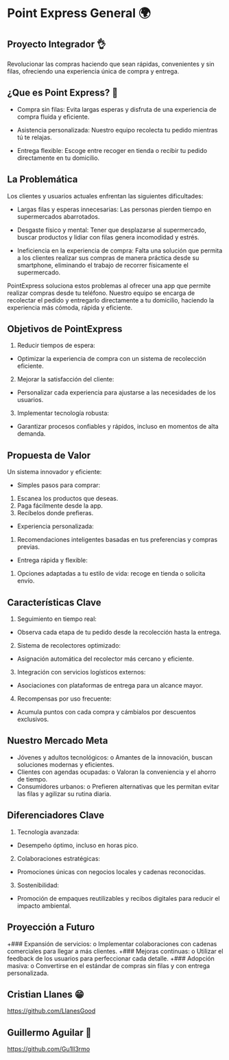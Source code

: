 
# Point Express General  🌍
 
 ## Proyecto Integrador 👌

 Revolucionar las compras haciendo que sean rápidas, convenientes
y sin filas, ofreciendo una experiencia única de compra y entrega.

 ## ¿Que es Point Express? 💯

  + Compra sin filas: Evita largas esperas y disfruta de una experiencia de compra
   fluida y eficiente.
   
 + Asistencia personalizada: Nuestro equipo recolecta tu pedido mientras tú te
   relajas.
   
  + Entrega flexible: Escoge entre recoger en tienda o recibir tu pedido
   directamente en tu domicilio.

  ## La Problemática
   
Los clientes y usuarios actuales enfrentan las siguientes dificultades:

+ Largas filas y esperas innecesarias: Las personas pierden tiempo en
supermercados abarrotados.

+ Desgaste físico y mental: Tener que desplazarse al supermercado, buscar
productos y lidiar con filas genera incomodidad y estrés.

+ Ineficiencia en la experiencia de compra: Falta una solución que permita a
los clientes realizar sus compras de manera práctica desde su smartphone,
eliminando el trabajo de recorrer físicamente el supermercado.

PointExpress soluciona estos problemas al ofrecer una app que permite realizar
compras desde tu teléfono. Nuestro equipo se encarga de recolectar el pedido y
entregarlo directamente a tu domicilio, haciendo la experiencia más cómoda, rápida
y eficiente.

## Objetivos de PointExpress

1. Reducir tiempos de espera:
+ Optimizar la experiencia de compra con un sistema de recolección
eficiente.
2. Mejorar la satisfacción del cliente:
+ Personalizar cada experiencia para ajustarse a las necesidades de los
usuarios.
3. Implementar tecnología robusta:
+ Garantizar procesos confiables y rápidos, incluso en momentos de alta
demanda.

## Propuesta de Valor

Un sistema innovador y eficiente:
+ Simples pasos para comprar:
1. Escanea los productos que deseas.
2. Paga fácilmente desde la app.
3. Recíbelos donde prefieras.
+ Experiencia personalizada:
1. Recomendaciones inteligentes basadas en tus preferencias y compras
previas.
+ Entrega rápida y flexible:
1. Opciones adaptadas a tu estilo de vida: recoge en tienda o solicita
envío.

## Características Clave
1. Seguimiento en tiempo real:
+ Observa cada etapa de tu pedido desde la recolección hasta la entrega.
2. Sistema de recolectores optimizado:
+ Asignación automática del recolector más cercano y eficiente.
3. Integración con servicios logísticos externos:
+ Asociaciones con plataformas de entrega para un alcance mayor.
4. Recompensas por uso frecuente:
+ Acumula puntos con cada compra y cámbialos por descuentos
exclusivos.

## Nuestro Mercado Meta
+ Jóvenes y adultos tecnológicos:
o Amantes de la innovación, buscan soluciones modernas y eficientes.
+ Clientes con agendas ocupadas:
o Valoran la conveniencia y el ahorro de tiempo.
+ Consumidores urbanos:
o Prefieren alternativas que les permitan evitar las filas y agilizar su rutina
diaria.

 ## Diferenciadores Clave
1. Tecnología avanzada:
+ Desempeño óptimo, incluso en horas pico.
2. Colaboraciones estratégicas:
+ Promociones únicas con negocios locales y cadenas reconocidas.
3. Sostenibilidad:
+ Promoción de empaques reutilizables y recibos digitales para reducir el
impacto ambiental.

## Proyección a Futuro
+### Expansión de servicios:
o Implementar colaboraciones con cadenas comerciales para llegar a
más clientes.
+### Mejoras continuas:
o Utilizar el feedback de los usuarios para perfeccionar cada detalle.
+### Adopción masiva:
o Convertirse en el estándar de compras sin filas y con entrega
personalizada.

## Cristian Llanes  😁
https://github.com/LlanesGood
## Guillermo Aguilar 🙂 
https://github.com/Gu1ll3rmo
